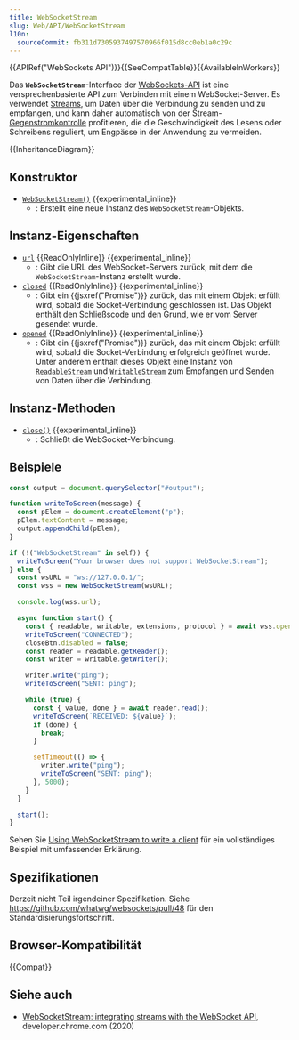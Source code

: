 ```yaml
---
title: WebSocketStream
slug: Web/API/WebSocketStream
l10n:
  sourceCommit: fb311d7305937497570966f015d8cc0eb1a0c29c
---
```


{{APIRef("WebSockets API")}}{{SeeCompatTable}}{{AvailableInWorkers}}

Das **`WebSocketStream`**-Interface der [WebSockets-API](/de/docs/Web/API/WebSockets_API) ist eine versprechenbasierte API zum Verbinden mit einem WebSocket-Server. Es verwendet [Streams](/de/docs/Web/API/Streams_API), um Daten über die Verbindung zu senden und zu empfangen, und kann daher automatisch von der Stream-[Gegenstromkontrolle](/de/docs/Web/API/Streams_API/Concepts#backpressure) profitieren, die die Geschwindigkeit des Lesens oder Schreibens reguliert, um Engpässe in der Anwendung zu vermeiden.

{{InheritanceDiagram}}

## Konstruktor

- [`WebSocketStream()`](/de/docs/Web/API/WebSocketStream/WebSocketStream) {{experimental_inline}}
  - : Erstellt eine neue Instanz des `WebSocketStream`-Objekts.

## Instanz-Eigenschaften

- [`url`](/de/docs/Web/API/WebSocketStream/url) {{ReadOnlyInline}} {{experimental_inline}}
  - : Gibt die URL des WebSocket-Servers zurück, mit dem die `WebSocketStream`-Instanz erstellt wurde.
- [`closed`](/de/docs/Web/API/WebSocketStream/closed) {{ReadOnlyInline}} {{experimental_inline}}
  - : Gibt ein {{jsxref("Promise")}} zurück, das mit einem Objekt erfüllt wird, sobald die Socket-Verbindung geschlossen ist. Das Objekt enthält den Schließscode und den Grund, wie er vom Server gesendet wurde.
- [`opened`](/de/docs/Web/API/WebSocketStream/opened) {{ReadOnlyInline}} {{experimental_inline}}
  - : Gibt ein {{jsxref("Promise")}} zurück, das mit einem Objekt erfüllt wird, sobald die Socket-Verbindung erfolgreich geöffnet wurde. Unter anderem enthält dieses Objekt eine Instanz von [`ReadableStream`](/de/docs/Web/API/ReadableStream) und [`WritableStream`](/de/docs/Web/API/WritableStream) zum Empfangen und Senden von Daten über die Verbindung.

## Instanz-Methoden

- [`close()`](/de/docs/Web/API/WebSocketStream/close) {{experimental_inline}}
  - : Schließt die WebSocket-Verbindung.

## Beispiele

```js
const output = document.querySelector("#output");

function writeToScreen(message) {
  const pElem = document.createElement("p");
  pElem.textContent = message;
  output.appendChild(pElem);
}

if (!("WebSocketStream" in self)) {
  writeToScreen("Your browser does not support WebSocketStream");
} else {
  const wsURL = "ws://127.0.0.1/";
  const wss = new WebSocketStream(wsURL);

  console.log(wss.url);

  async function start() {
    const { readable, writable, extensions, protocol } = await wss.opened;
    writeToScreen("CONNECTED");
    closeBtn.disabled = false;
    const reader = readable.getReader();
    const writer = writable.getWriter();

    writer.write("ping");
    writeToScreen("SENT: ping");

    while (true) {
      const { value, done } = await reader.read();
      writeToScreen(`RECEIVED: ${value}`);
      if (done) {
        break;
      }

      setTimeout(() => {
        writer.write("ping");
        writeToScreen("SENT: ping");
      }, 5000);
    }
  }

  start();
}
```

Sehen Sie [Using WebSocketStream to write a client](/de/docs/Web/API/WebSockets_API/Using_WebSocketStream) für ein vollständiges Beispiel mit umfassender Erklärung.

## Spezifikationen

Derzeit nicht Teil irgendeiner Spezifikation. Siehe https://github.com/whatwg/websockets/pull/48 für den Standardisierungsfortschritt.

## Browser-Kompatibilität

{{Compat}}

## Siehe auch

- [WebSocketStream: integrating streams with the WebSocket API](https://developer.chrome.com/docs/capabilities/web-apis/websocketstream), developer.chrome.com (2020)
